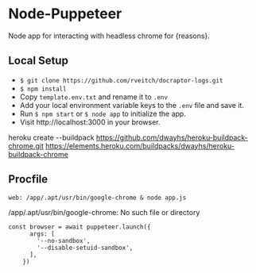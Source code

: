 # Node-Puppeteer
Node app for interacting with headless chrome for {reasons}.

## Local Setup
- `$ git clone https://github.com/rveitch/docraptor-logs.git`
- `$ npm install`
- Copy `template.env.txt` and rename it to `.env`
- Add your local environment variable keys to the `.env` file and save it.
- Run `$ npm start` or `$ node app` to initialize the app.
- Visit http://localhost:3000 in your browser.


heroku create --buildpack https://github.com/dwayhs/heroku-buildpack-chrome.git
https://elements.heroku.com/buildpacks/dwayhs/heroku-buildpack-chrome

## Procfile
```
web: /app/.apt/usr/bin/google-chrome & node app.js
```
/app/.apt/usr/bin/google-chrome: No such file or directory


```
const browser = await puppeteer.launch({
      args: [
        '--no-sandbox',
        '--disable-setuid-sandbox',
      ],
    })
```
